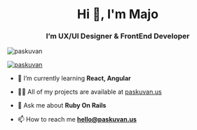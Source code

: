 <h1 align="center">Hi 👋, I'm Majo</h1>
<h3 align="center">I’m UX/UI Designer & FrontEnd Developer</h3>

<p align="left"> <img src="https://komarev.com/ghpvc/?username=paskuvan&label=Profile%20views&color=0e75b6&style=flat" alt="paskuvan" /> </p>

<p align="left"> <a href="https://twitter.com/paskuvan" target="blank"><img src="https://img.shields.io/twitter/follow/paskuvan?logo=twitter&style=for-the-badge" alt="paskuvan" /></a> </p>

- 🌱 I’m currently learning **React, Angular**

- 👨‍💻 All of my projects are available at [paskuvan.us](paskuvan.us)

- 💬 Ask me about **Ruby On Rails**

- 📫 How to reach me **hello@paskuvan.us**
